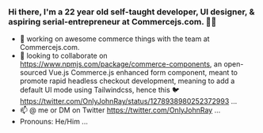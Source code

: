 ### Hi there, I'm a 22 year old self-taught developer, UI designer, & aspiring serial-entrepreneur at Commercejs.com. 👋🏽



- 🔭 working on awesome commerce things with the team at Commercejs.com.
- 👯 looking to collaborate on https://www.npmjs.com/package/commerce-components, an open-sourced Vue.js Commerce.js enhanced form component, meant to promote rapid headless checkout development, meaning to add a default UI mode using Tailwindcss, hence this 🐦 https://twitter.com/OnlyJohnRay/status/1278938980252372993  ...
- 📫 @ me or DM on Twitter https://twitter.com/OnlyJohnRay ...
-  Pronouns: He/Him ...

